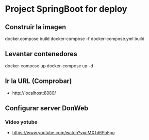 # Project SpringBoot for deploy

## Construir la imagen
docker.compose build
docker-compose -f docker-compose.yml build

## Levantar contenedores
docker-compose up
docker-compose up -d

## Ir la URL (Comprobar)
- http://localhost:8080/

## Configurar server DonWeb


### Video yotube
- https://www.youtube.com/watch?v=cMXTd6PoFpo
